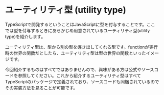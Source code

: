 # ユーティリティ型 \(utility type\)

TypeScriptで開発するということはJavaScriptに型を付与することです。ここでは型を付与するときにあらかじめ用意されているユーティリティ型\(utility type\)を紹介します。

ユーティリティ型は、型から別の型を導き出してくれる型です。functionが実行時の世界の関数だとしたら、ユーティリティ型は型の世界の関数といったイメージです。

今回紹介するものはすべてではありませんので、興味がある方は公式やソースコードを参照してください。これから紹介するユーティリティ型はすべてTypeScriptのパッケージで定義されており、ソースコードも同梱されているのでその実装方法を見ることが可能です。


